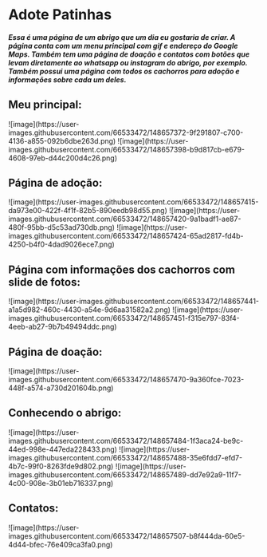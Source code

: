 <h1>Adote Patinhas</h1>

<h5>Essa é uma página de um abrigo que um dia eu gostaria de criar. A página conta com um menu principal com gif e endereço do Google Maps. Também tem uma página de doação e contatos com botões que levam diretamente ao whatsapp ou instagram do abrigo, por exemplo. Também possui uma página com todos os cachorros para adoção e informações sobre cada um deles.</h5>


<h2>Meu principal:</h2>
  ![image](https://user-images.githubusercontent.com/66533472/148657372-9f291807-c700-4136-a855-092b6dbe263d.png)
  ![image](https://user-images.githubusercontent.com/66533472/148657398-b9d817cb-e679-4608-97eb-d44c200d4c26.png)

<h2>Página de adoção:</h2>
![image](https://user-images.githubusercontent.com/66533472/148657415-da973e00-422f-4f1f-82b5-890eedb98d55.png)
![image](https://user-images.githubusercontent.com/66533472/148657420-9a1badf1-ae87-480f-95bb-d5c53ad730db.png)
![image](https://user-images.githubusercontent.com/66533472/148657424-65ad2817-fd4b-4250-b4f0-4dad9026ece7.png)

<h2>Página com informações dos cachorros com slide de fotos:</h2>
![image](https://user-images.githubusercontent.com/66533472/148657441-a1a5d982-460c-4430-a54e-9d6aa31582a2.png)
![image](https://user-images.githubusercontent.com/66533472/148657451-f315e797-83f4-4eeb-ab27-9b7b49494ddc.png)


<h2>Página de doação:</h2>
![image](https://user-images.githubusercontent.com/66533472/148657470-9a360fce-7023-448f-a574-a730d201604b.png)

<h2>Conhecendo o abrigo:</h2>
![image](https://user-images.githubusercontent.com/66533472/148657484-1f3aca24-be9c-44ed-998e-447eda228433.png)
![image](https://user-images.githubusercontent.com/66533472/148657488-35e6fdd7-efd7-4b7c-99f0-8263fde9d802.png)
![image](https://user-images.githubusercontent.com/66533472/148657489-dd7e92a9-11f7-4c00-908e-3b01eb716337.png)


<h2>Contatos:</h2>
![image](https://user-images.githubusercontent.com/66533472/148657507-b8f444da-60e5-4d44-bfec-76e409ca3fa0.png)
